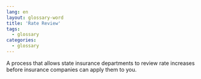 ```yaml
---
lang: en
layout: glossary-word
title: 'Rate Review'
tags:
  - glossary
categories:
  - glossary
---
```

A process that allows state insurance departments to review rate increases before insurance companies can apply them to you.